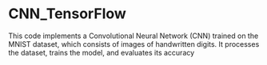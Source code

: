 # CNN_TensorFlow
This code implements a Convolutional Neural Network (CNN) trained on the MNIST dataset, which consists of images of handwritten digits. It processes the dataset, trains the model, and evaluates its accuracy

